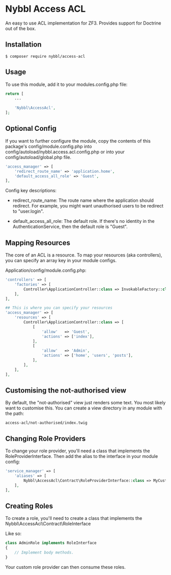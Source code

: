 # Nybbl Access ACL
An easy to use ACL implementation for ZF3. Provides support for Doctrine out of the box.

## Installation
```
$ composer require nybbl/access-acl
```

## Usage
To use this module, add it to your modules.config.php file:
```php
return [
    ...
    
    'Nybbl\AccessAcl',
];
```

## Optional Config
If you want to further configure the module, copy the contents of this package's config/module.config.php
into config/autoload/nybbl.access.acl.config.php or into your config/autoload/global.php file.

```php
'access_manager' => [
    'redirect_route_name' => 'application.home',
    'default_access_all_role' => 'Guest',
],
```

Config key descriptions:
- redirect_route_name: The route name where the application should redirect.
For example, you might want unauthorised users to be redirect to "user.login". 

- default_access_all_role: The default role. If there's no identity in the AuthenticationService,
then the default role is "Guest".

## Mapping Resources
The core of an ACL is a resource. To map your resources (aka controllers), you can specify
an array key in your module configs.

Application/config/module.config.php:
```php
'controllers' => [
    'factories' => [
        Controller\ApplicationController::class => InvokableFactory::class,
    ],
],

## This is where you can specify your resources
'access_manager' => [
    'resources' => [
        Controller\ApplicationController::class => [
            [
                'allow'   => 'Guest',
                'actions' => ['index'],
            ],
            [
                'allow'   => 'Admin',
                'actions' => ['home', 'users', 'posts'],
            ],
        ],
    ],
],
```

## Customising the not-authorised view
By default, the "not-authorised" view just renders some text. You most likely want to customise this.
You can create a view directory in any module with the path:
```
access-acl/not-authorised/index.twig
```

## Changing Role Providers
To change your role provider, you'll need a class that implements the RoleProviderInterface.
Then add the alias to the interface in your module config:

```php
'service_manager' => [
    'aliases' => [
        Nybbl\AccessAcl\Contract\RoleProviderInterface::class => MyCustomRoleProvider::class,
    ],
],
```

## Creating Roles
To create a role, you'll need to create a class that implements the Nybbl\AccessAcl\Contract\RoleInterface

Like so:
```php
class AdminRole implements RoleInterface
{
    // Implement body methods.
}
```
Your custom role provider can then consume these roles.